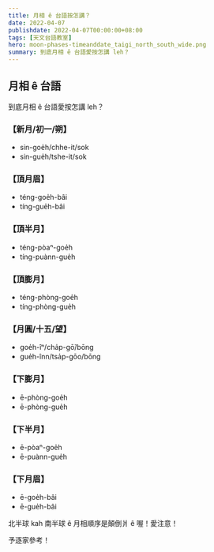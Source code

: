 ```yaml
---
title: 月相 ê 台語按怎講？
date: 2022-04-07
publishdate: 2022-04-07T00:00:00+08:00
tags: [天文台語教室]
hero: moon-phases-timeanddate_taigi_north_south_wide.png
summary: 到底月相 ê 台語愛按怎講 leh？
---
```


## 月相 ê 台語
到底月相 ê 台語愛按怎講 leh？

### 【新月/初一/朔】

- sin-goe̍h/chhe-it/sok
- sin-gue̍h/tshe-it/sok

### 【頂月眉】
- téng-goe̍h-bâi
- tíng-gue̍h-bâi

### 【頂半月】
- téng-pòaⁿ-goe̍h
- tíng-puànn-gue̍h

### 【頂膨月】
- téng-phòng-goe̍h
- tíng-phòng-gue̍h

### 【月圓/十五/望】
- goe̍h-îⁿ/cha̍p-gō͘/bōng
- gue̍h-înn/tsa̍p-gōo/bōng

### 【下膨月】
- ē-phòng-goe̍h
- ē-phòng-gue̍h

### 【下半月】
- ē-pòaⁿ-goe̍h
- ē-puànn-gue̍h

### 【下月眉】
- ē-goe̍h-bâi
- ē-gue̍h-bâi

北半球 kah 南半球 ê 月相順序是顛倒爿 ê 喔！愛注意！

予逐家參考！
